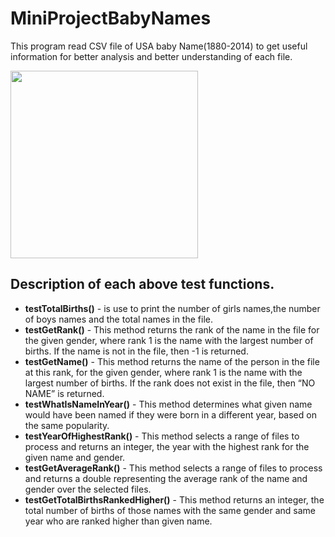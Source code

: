 # MiniProjectBabyNames
This program read CSV file of USA baby Name(1880-2014) to get useful information for better analysis and better understanding of each file.

<img align="center" wigth="400" height="300" src=https://user-images.githubusercontent.com/53362962/89644546-c43a2500-d8d5-11ea-828d-9314ce3e25eb.PNG>

## Description of each above test functions.
* **testTotalBirths()** - is use to print the number of girls names,the number of boys names and the total names in the file.
* **testGetRank()** - This method returns the rank of the name in the file for the given gender, where rank 1 is the name with the largest number of births. If the name is not in the file, then -1 is returned.
* **testGetName()** -  This method returns the name of the person in the file at this rank, for the given gender, where rank 1 is the name with the largest number of births. If the rank does not exist in the file, then “NO NAME” is returned.
* **testWhatIsNameInYear()** - This method determines what given name would have been named if they were born in a different year, based on the same popularity.
* **testYearOfHighestRank()** - This method selects a range of files to process and returns an integer, the year with the highest rank for the given name and gender. 
* **testGetAverageRank()** - This method selects a range of files to process and returns a double representing the average rank of the name and gender over the selected files. 
* **testGetTotalBirthsRankedHigher()** - This method returns an integer, the total number of births of those names with the same gender and same year who are ranked higher than given name.
   
